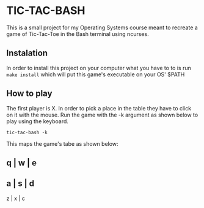 # TIC-TAC-BASH #
 
 This is a small project for my Operating Systems course meant to recreate a game of Tic-Tac-Toe in the Bash terminal using ncurses.

 ## Instalation ##

In order to install this project on your computer what you have to to is run ``` make install ``` which will put this game's executable on your OS' $PATH

## How to play ##

The first player is X. In order to pick a place in the table they have to click on it with the mouse. Run the game with the -k argument as shown below to play using the keyboard.

``` tic-tac-bash -k ```

This maps the game's tabe as shown below:

q | w | e
---------
a | s | d  
---------
z | x | c
